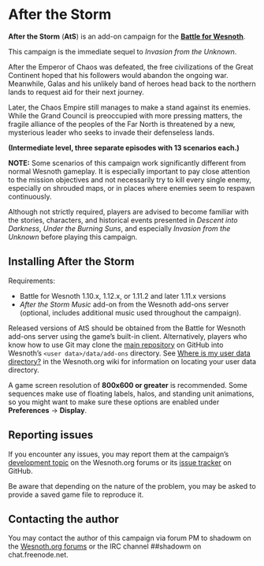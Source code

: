 After the Storm
================================================================================

**After the Storm** (**AtS**) is an add-on campaign for the
**[Battle for Wesnoth][1]**.

[1]: <http://www.wesnoth.org/>

This campaign is the immediate sequel to *Invasion from the Unknown*.

After the Emperor of Chaos was defeated, the free civilizations of the
Great Continent hoped that his followers would abandon the ongoing war.
Meanwhile, Galas and his unlikely band of heroes head back to the northern
lands to request aid for their next journey.

Later, the Chaos Empire still manages to make a stand against its enemies.
While the Grand Council is preoccupied with more pressing matters, the fragile
alliance of the peoples of the Far North is threatened by a new, mysterious
leader who seeks to invade their defenseless lands.

**(Intermediate level, three separate episodes with 13 scenarios each.)**

**NOTE:** Some scenarios of this campaign work significantly different from
normal Wesnoth gameplay. It is especially important to pay close attention to
the mission objectives and not necessarily try to kill every single enemy,
especially on shrouded maps, or in places where enemies seem to respawn
continuously.

Although not strictly required, players are advised to become familiar with the
stories, characters, and historical events presented in *Descent into Darkness*,
*Under the Burning Suns*, and especially *Invasion from the Unknown* before
playing this campaign.


Installing After the Storm
--------------------------------------------------------------------------------

Requirements:
 * Battle for Wesnoth 1.10.x, 1.12.x, or 1.11.2 and later 1.11.x versions
 * *After the Storm Music* add-on from the Wesnoth add-ons server (optional,
   includes additional music used throughout the campaign).

Released versions of AtS should be obtained from the Battle for Wesnoth add-ons
server using the game’s built-in client. Alternatively, players who know how to
use Git may clone the [main repository][2] on GitHub into Wesnoth’s
`<user data>/data/add-ons` directory. See [Where is my user data directory?][3]
in the Wesnoth.org wiki for information on locating your user data directory.

[2]: <https://github.com/shikadilord/After_the_Storm>
[3]: <http://wiki.wesnoth.org/EditingWesnoth#Where_is_my_user_data_directory.3F>

A game screen resolution of **800x600 or greater** is recommended. Some
sequences make use of floating labels, halos, and standing unit animations, so
you might want to make sure these options are enabled under
**Preferences** → **Display**.


Reporting issues
--------------------------------------------------------------------------------

If you encounter any issues, you may report them at the campaign’s
[development topic][4] on the Wesnoth.org forums or its [issue tracker][5] on
GitHub.

[4]: <http://r.wesnoth.org/t32091>
[5]: <https://github.com/shikadilord/After_the_Storm/issues>

Be aware that depending on the nature of the problem, you may be asked to
provide a saved game file to reproduce it.


Contacting the author
--------------------------------------------------------------------------------

You may contact the author of this campaign via forum PM to shadowm on the
[Wesnoth.org forums][6] or the IRC channel ##shadowm on chat.freenode.net.

[6]: <http://forums.wesnoth.org/>
